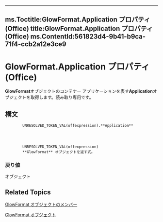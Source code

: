 

---
ms.Toctitle:GlowFormat.Application プロパティ (Office)
title:GlowFormat.Application プロパティ (Office)
ms.ContentId:561823d4-9b41-b9ca-71f4-ccb2a12e3ce9
---
# GlowFormat.Application プロパティ (Office)




**GlowFormat**オブジェクトのコンテナー アプリケーションを表す**Application**オブジェクトを取得します。読み取り専用です。

## 構文

            UNRESOLVED_TOKEN_VAL(offexpression).**Application**




            UNRESOLVED_TOKEN_VAL(offexpression)
            **GlowFormat** オブジェクトを返す式。

### 戻り値
オブジェクト





## Related Topics

[GlowFormat オブジェクトのメンバー](8d12e270-0b8b-930b-9c74-694b02a3a228.md)

[GlowFormat オブジェクト](b89e2245-e3a4-4a8c-cd4f-86396ad71a5b.md)




